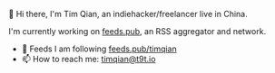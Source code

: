 👋 Hi there, I'm Tim Qian, an indiehacker/freelancer live in China.

I'm currently working on [feeds.pub](https://feeds.pub), an RSS aggregator and network.

- 🔭 Feeds I am following [feeds.pub/timqian](https://feeds.pub/timqian)
- 📫 How to reach me: [timqian@t9t.io](mailto:timqian@t9t.io)


<!--
**timqian/timqian** is a ✨ _special_ ✨ repository because its `README.md` (this file) appears on your GitHub profile.

Here are some ideas to get you started:

- 🔭 I’m currently working on ...
- 🌱 I’m currently learning ...
- 👯 I’m looking to collaborate on ...
- 🤔 I’m looking for help with ...
- 💬 Ask me about ...
- 📫 How to reach me: ...
- 😄 Pronouns: ...
- ⚡ Fun fact: ...
-->
